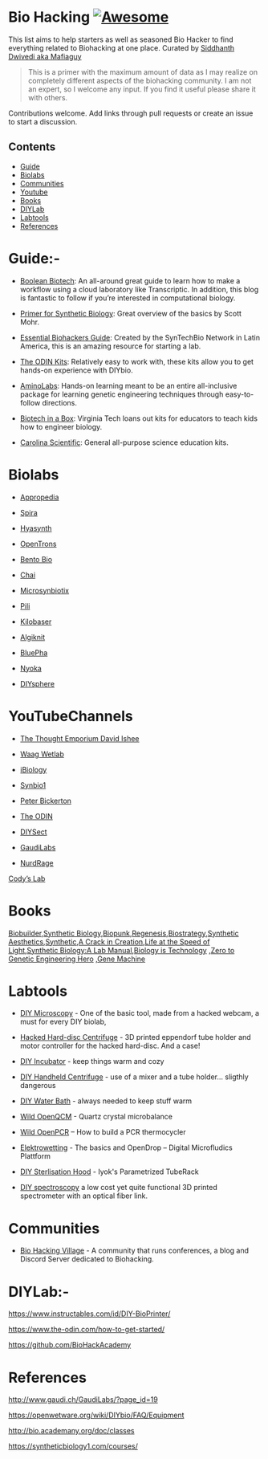 # Bio Hacking [![Awesome](https://awesome.re/badge.svg)](https://awesome.re)

This list aims to help starters as well as seasoned Bio Hacker to find everything related to Biohacking at one place. Curated by [Siddhanth Dwivedi aka Mafiaguy](htttps://github.com/mafiaguy)

> This is   a primer with the maximum amount of data as I may realize on completely different aspects of the biohacking community. I am not an expert, so I welcome any input. If you find it useful please share it with others.

Contributions welcome. Add links through pull requests or create an issue to start a discussion.

<!-- omit in toc -->
## Contents
- [Guide](#Guide)
- [Biolabs](#Biolabs)
- [Communities](#Communities)
- [Youtube](#YouTubeChannels)
- [Books](#Books)
- [DIYLab](#DIYLab)
- [Labtools](#Labtools)
- [References](#References)


# Guide:-
- [Boolean Biotech](http://blog.booleanbiotech.com/genetic_engineering_pipeline_python.html): An all-around great guide to learn how to make a workflow using a cloud laboratory like Transcriptic. In addition, this blog is fantastic to follow if you’re interested in computational biology.

- [Primer for Synthetic Biology](https://s3-us-west-2.amazonaws.com/oww-files-public/3/3d/SB_Primer_100707.pdf): Great overview of the basics by Scott Mohr.

- [Essential Biohackers Guide](http://media.wix.com/ugd/befeb2_9d07c6e183fe4501808f6a4662f2a899.pdf): Created by the SynTechBio Network in Latin America, this is an amazing resource for starting a lab.

- [The ODIN Kits](http://www.the-odin.com/how-to-get-started/): Relatively easy to work with, these kits allow you to get hands-on experience with DIYbio.

- [AminoLabs](https://amino.bio/): Hands-on learning meant to be an entire all-inclusive package for learning genetic engineering techniques through easy-to-follow directions.

- [Biotech in a Box](https://fralin.vt.edu/Outreach/BiotechInABox.html): Virginia Tech loans out kits for educators to teach kids how to engineer biology.

- [Carolina Scientific](https://www.carolina.com/biotechnology-teaching-resources/10101.ct): General all-purpose science education kits.

# Biolabs
- [Appropedia](https://www.appropedia.org/Open-source_Lab)

- [Spira](http://spirainc.com/)

- [Hyasynth](https://hyasynthbio.com/)

- [OpenTrons](https://opentrons.com/)

- [Bento Bio](https://www.bento.bio/)

- [Chai](https://www.chaibio.com/)

- [Microsynbiotix](https://www.microsynbiotix.com/who-we-are.html)

- [Pili](https://www.pili.bio/)

- [Kilobaser](http://www.kilobaser.com/)

- [Algiknit](https://www.algiknit.com/)

- [BluePha](http://en.bluepha.com/)

- [Nyoka](https://lightbynyoka.com/)

- [DIYsphere](https://sphere.diybio.org/browse/?q=&hPP=10&idx=diybiosphere&p=0&dFR%5Bcollection%5D%5B0%5D=startups)


# YouTubeChannels
- [ The Thought Emporium David Ishee](https://www.youtube.com/user/TheChemlife)

- [Waag Wetlab](https://www.youtube.com/channel/UCVzZljBZA1AjfWBTrJuMSzA)

- [iBiology](https://www.youtube.com/channel/UCsvqEZBO-kNmwuDBbKbfL6A)

- [Synbio1](https://www.youtube.com/channel/UCoKnP5yh_Z4DtNffHYYEScw)

- [Peter Bickerton](https://www.youtube.com/watch?v=Wka4qgksvFM&list=PL-AiB00jQUGS8YIUjxyIHIdgacNjhZZ_W)

- [The ODIN](https://www.youtube.com/channel/UCN9IlUgKyjwKU9iEHK1fqDQ)

- [DIYSect](https://www.youtube.com/channel/UC1j0o4hY09updYHxiJbn_fg)

- [GaudiLabs](https://www.youtube.com/user/MrGaudiCH/videos)

- [NurdRage](https://www.youtube.com/channel/UCIgKGGJkt1MrNmhq3vRibYA)

[Cody’s Lab](https://www.youtube.com/user/theCodyReeder/videos)

# Books

[Biobuilder](https://www.amazon.com/BioBuilder-Synthetic-Biology-Natalie-Kuldell/dp/1491904291),[Synthetic Biology](https://www.amazon.com/Synthetic-Biology-Revised-Geoff-Baldwin/dp/1783268794/),[Biopunk](https://www.amazon.com/Biopunk-Solving-Biotechs-Problems-Kitchens/dp/1617230073/),[Regenesis](https://www.amazon.com/Regenesis-Synthetic-Biology-Reinvent-Ourselves/dp/0465075703),[Biostrategy](https://www.amazon.com/Whats-Your-Bio-Strategy-Synthetic-ebook/dp/B075672R8M/),[Synthetic Aesthetics](https://www.amazon.com/Synthetic-Aesthetics-Investigating-Biologys-Designs/dp/0262534010/),[Synthetic](https://www.amazon.com/Synthetic-How-Life-Got-Made/dp/022644046X),[A Crack in Creation](https://www.amazon.com/dp/1328915360/),[Life at the Speed of Light](https://www.amazon.com/dp/0143125907),[Synthetic Biology:A Lab Manual](https://www.amazon.com/Synthetic-Biology-Manual-Josefine-Liljeruhm/dp/9814579548),[Biology is Technology](https://www.amazon.com/Biology-Technology-Promise-Business-Engineering/dp/0674060156/) ,[Zero to Genetic Engineering Hero](https://amino.bio/products/learn-genetic-engineering-the-genetic-engineering-hero-book) ,[Gene Machine](https://www.amazon.com/Gene-Machine-Decipher-Secrets-Ribosome/dp/0465093361)

# Labtools

- [DIY Microscopy](https://hackteria.org/wiki/DIY_microscopy) - One of the basic tool, made from a hacked webcam, a must for every DIY biolab, 

- [Hacked Hard-disc Centrifuge](https://hackteria.org/wiki/Hacked_Hard-disc_Centrifuge) - 3D printed eppendorf tube holder and motor controller for the hacked hard-disc. And a case!

- [DIY Incubator](https://hackteria.org/wiki/DIY_Incubator) - keep things warm and cozy

- [DIY Handheld Centrifuge](https://hackteria.org/wiki/DIY_handheld_centrifuge) - use of a mixer and a tube holder... sligthly dangerous

- [DIY Water Bath](https://hackteria.org/wiki/DIY_Water_Bath) - always needed to keep stuff warm

- [Wild OpenQCM](https://hackteria.org/wiki/Wild_openQCM) - Quartz crystal microbalance

- [Wild OpenPCR](https://hackteria.org/wiki/Wild_OpenPCR) – How to build a PCR thermocycler

- [Elektrowetting](https://hackteria.org/wiki/Elektrowetting) - The basics and OpenDrop – Digital Microfludics Plattform

- [DIY Sterlisation Hood](https://hackteria.org/wiki/DIY_Sterlisation_Hood) -
Iyok's Parametrized TubeRack

- [DIY spectroscopy](https://hackteria.org/wiki/DIY_spectroscopy) a low cost yet quite functional 3D printed spectrometer with an optical fiber link.

# Communities

- [Bio Hacking Village](https://www.villageb.io/)  - A community that runs conferences, a blog and Discord Server dedicated to Biohacking.
 
# DIYLab:-
https://www.instructables.com/id/DIY-BioPrinter/

https://www.the-odin.com/how-to-get-started/

https://github.com/BioHackAcademy

# References 
http://www.gaudi.ch/GaudiLabs/?page_id=19

https://openwetware.org/wiki/DIYbio/FAQ/Equipment

http://bio.academany.org/doc/classes

https://syntheticbiology1.com/courses/
